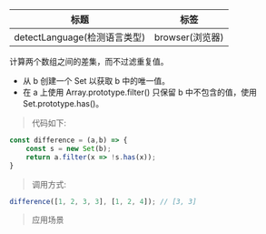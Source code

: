 |  标题   | 标签  |
|  ----  | ----  |
| detectLanguage(检测语言类型) | browser(浏览器) |

计算两个数组之间的差集，而不过滤重复值。

* 从 b 创建一个 Set 以获取 b 中的唯一值。
* 在 a 上使用 Array.prototype.filter() 只保留 b 中不包含的值，使用 Set.prototype.has()。

> 代码如下:

```js
const difference = (a,b) => {
    const s = new Set(b);
    return a.filter(x => !s.has(x));
}
```

> 调用方式:

```js
difference([1, 2, 3, 3], [1, 2, 4]); // [3, 3]
```

> 应用场景